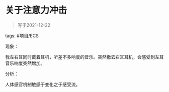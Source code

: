 # 关于注意力冲击

> 写于2021-12-22

tags: #项目/ECS 

现象：

我左右耳同时戴着耳机，听差不多响度的音乐。突然撤去右耳耳机，会感受到左耳音乐响度突然增加。

分析：

人体感官机制敏感于变化之于感受流。